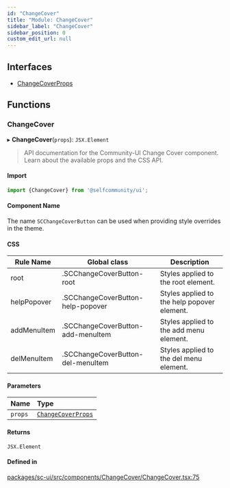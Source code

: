 ```yaml
---
id: "ChangeCover"
title: "Module: ChangeCover"
sidebar_label: "ChangeCover"
sidebar_position: 0
custom_edit_url: null
---
```


## Interfaces

- [ChangeCoverProps](../interfaces/ChangeCover.ChangeCoverProps.md)

## Functions

### ChangeCover

▸ **ChangeCover**(`props`): `JSX.Element`

> API documentation for the Community-UI Change Cover component. Learn about the available props and the CSS API.

#### Import
```jsx
import {ChangeCover} from '@selfcommunity/ui';
```

#### Component Name
The name `SCChangeCoverButton` can be used when providing style overrides in the theme.

#### CSS

|Rule Name|Global class|Description|
|---|---|---|
|root|.SCChangeCoverButton-root|Styles applied to the root element.|
|helpPopover|.SCChangeCoverButton-help-popover|Styles applied to the help popover element.|
|addMenuItem|.SCChangeCoverButton-add-menuItem|Styles applied to the add menu element.|
|delMenuItem|.SCChangeCoverButton-del-menuItem|Styles applied to the del menu element.|

#### Parameters

| Name | Type |
| :------ | :------ |
| `props` | [`ChangeCoverProps`](../interfaces/ChangeCover.ChangeCoverProps.md) |

#### Returns

`JSX.Element`

#### Defined in

[packages/sc-ui/src/components/ChangeCover/ChangeCover.tsx:75](https://github.com/selfcommunity/community-ui/blob/e8a635a/packages/sc-ui/src/components/ChangeCover/ChangeCover.tsx#L75)
